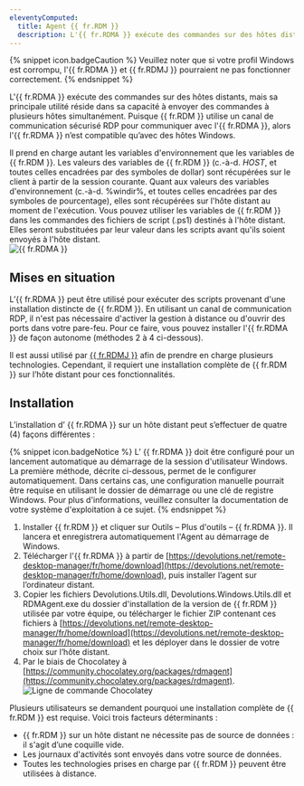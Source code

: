 ```yaml
---
eleventyComputed:
  title: Agent {{ fr.RDM }}
  description: L'{{ fr.RDMA }} exécute des commandes sur des hôtes distants, mais sa principale utilité réside dans sa capacité à envoyer des commandes à plusieurs hôtes simultanément. Puisque {{ fr.RDM }} utilise un canal de communication sécurisé RDP pour communiquer avec l'{{ fr.RDMA }}, alors l'{{ fr.RDMA }} n’est compatible qu’avec des hôtes Windows.
---
```

{% snippet icon.badgeCaution %} 
Veuillez noter que si votre profil Windows est corrompu, l'{{ fr.RDMA }} et {{ fr.RDMJ }} pourraient ne pas fonctionner correctement. 
{% endsnippet %}
 
L'{{ fr.RDMA }} exécute des commandes sur des hôtes distants, mais sa principale utilité réside dans sa capacité à envoyer des commandes à plusieurs hôtes simultanément. Puisque {{ fr.RDM }} utilise un canal de communication sécurisé RDP pour communiquer avec l'{{ fr.RDMA }}, alors l'{{ fr.RDMA }} n’est compatible qu’avec des hôtes Windows.  

Il prend en charge autant les variables d'environnement que les variables de {{ fr.RDM }}. Les valeurs des variables de {{ fr.RDM }} (c.-à-d. $HOST$, et toutes celles encadrées par des symboles de dollar) sont récupérées sur le client à partir de la session courante. Quant aux valeurs des variables d'environnement (c.-à-d. %windir%, et toutes celles encadrées par des symboles de pourcentage), elles sont récupérées sur l'hôte distant au moment de l'exécution. Vous pouvez utiliser les variables de {{ fr.RDM }} dans les commandes des fichiers de script (.ps1) destinés à l'hôte distant. Elles seront substituées par leur valeur dans les scripts avant qu'ils soient envoyés à l'hôte distant.  
![{{ fr.RDMA }}](https://webdevolutions.azureedge.net/docs/fr/rdm/windows/clip11234.png) 

## Mises en situation 
L’{{ fr.RDMA }} peut être utilisé pour exécuter des scripts provenant d'une installation distincte de {{ fr.RDM }}. En utilisant un canal de communication RDP, il n'est pas nécessaire d'activer la gestion à distance ou d'ouvrir des ports dans votre pare-feu. Pour ce faire, vous pouvez installer l'{{ fr.RDMA }} de façon autonome (méthodes 2 à 4 ci-dessous).  

Il est aussi utilisé par [{{ fr.RDMJ }}](/fr/rdm/windows/overview/the-devolutions-platform/rdm-jump/) afin de prendre en charge plusieurs technologies. Cependant, il requiert une installation complète de {{ fr.RDM }} sur l’hôte distant pour ces fonctionnalités. 

## Installation 

L’installation d’ {{ fr.RDMA }} sur un hôte distant peut s’effectuer de quatre (4) façons différentes :  

{% snippet icon.badgeNotice %} 
L’ {{ fr.RDMA }} doit être configuré pour un lancement automatique au démarrage de la session d'utilisateur Windows. La première méthode, décrite ci-dessous, permet de le configurer automatiquement. Dans certains cas, une configuration manuelle pourrait être requise en utilisant le dossier de démarrage ou une clé de registre Windows. Pour plus d'informations, veuillez consulter la documentation de votre système d'exploitation à ce sujet. 
{% endsnippet %}
 
1. Installer {{ fr.RDM }} et cliquer sur Outils – Plus d'outils – {{ fr.RDMA }}. Il lancera et enregistrera automatiquement l'Agent au démarrage de Windows. 
1. Télécharger l'{{ fr.RDMA }} à partir de [https://devolutions.net/remote-desktop-manager/fr/home/download](https://devolutions.net/remote-desktop-manager/fr/home/download), puis installer l’agent sur l’ordinateur distant. 
1. Copier les fichiers Devolutions.Utils.dll, Devolutions.Windows.Utils.dll et RDMAgent.exe du dossier d'installation de la version de {{ fr.RDM }} utilisée par votre équipe, ou télécharger le fichier ZIP contenant ces fichiers à [https://devolutions.net/remote-desktop-manager/fr/home/download](https://devolutions.net/remote-desktop-manager/fr/home/download) et les déployer dans le dossier de votre choix sur l’hôte distant. 
1. Par le biais de Chocolatey à [https://community.chocolatey.org/packages/rdmagent](https://community.chocolatey.org/packages/rdmagent).  
![Ligne de commande Chocolatey](https://webdevolutions.azureedge.net/docs/fr/rdm/windows/clip11583.png) 

Plusieurs utilisateurs se demandent pourquoi une installation complète de {{ fr.RDM }} est requise. Voici trois facteurs déterminants :  

* {{ fr.RDM }} sur un hôte distant ne nécessite pas de source de données : il s'agit d’une coquille vide. 
* Les journaux d'activités sont envoyés dans votre source de données. 
* Toutes les technologies prises en charge par {{ fr.RDM }} peuvent être utilisées à distance. 


